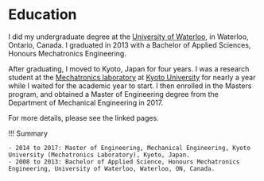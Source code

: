 # Education

I did my undergraduate degree at the [University of Waterloo](uwaterloo), in Waterloo, Ontario, Canada.
I graduated in 2013 with a Bachelor of Applied Sciences, Honours Mechatronics Engineering.

After graduating, I moved to Kyoto, Japan for four years.
I was a research student at the [Mechatronics laboratory](http://www.mechatronics.me.kyoto-u.ac.jp/index.php?ml_lang=en)
at [Kyoto University](kyoto-u) for nearly a year while I waited for the academic year to start.
I then enrolled in the Masters program, and obtained a Master of Engineering degree
from the Department of Mechanical Engineering in 2017.

For more details, please see the linked pages.

!!! Summary

    - 2014 to 2017: Master of Engineering, Mechanical Engineering, Kyoto University (Mechatronics Laboratory), Kyoto, Japan.
    - 2008 to 2013: Bachelor of Applied Science, Honours Mechatronics Engineering, University of Waterloo, Waterloo, ON, Canada.
